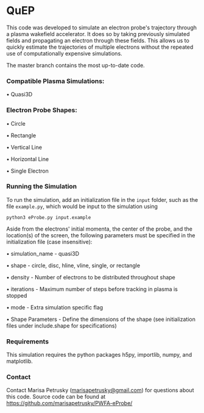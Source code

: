 # QuEP

This code was developed to simulate an electron probe's trajectory through a plasma wakefield accelerator. It does so by taking previously simulated fields and propagating an electron through these fields. This allows us to quickly estimate the trajectories of multiple electrons without the repeated use of computationally expensive simulations.

The master branch contains the most up-to-date code.

### Compatible Plasma Simulations:

• Quasi3D


### Electron Probe Shapes:

• Circle

• Rectangle

• Vertical Line

• Horizontal Line

• Single Electron

### Running the Simulation
To run the simulation, add an initialization file in the `input` folder, such as the file `example.py`, which would be input to the simulation using
```
python3 eProbe.py input.example
```

Aside from the electrons' initial momenta, the center of the probe, and the location(s) of the screen, the following parameters must be specified in the initialization file (case insensitive):

• simulation_name - quasi3D

• shape - circle, disc, hline, vline, single, or rectangle

• density - Number of electrons to be distributed throughout shape

• iterations - Maximum number of steps before tracking in plasma is stopped

• mode - Extra simulation specific flag

• Shape Parameters - Define the dimensions of the shape (see initialization files under include.shape for specifications)

### Requirements
This simulation requires the python packages h5py, importlib, numpy, and matplotlib.

### Contact
Contact Marisa Petrusky (marisapetrusky@gmail.com) for questions about this code. Source code can be found at https://github.com/marisapetrusky/PWFA-eProbe/
